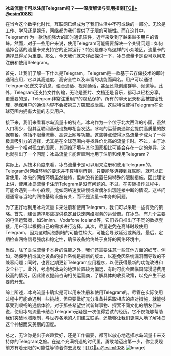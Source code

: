**冰岛流量卡可以注册Telegram吗？——深度解读与实用指南[[TG💪+ @esim1088](https://t.me/s/esim1088)]**

在当今这个数字化时代，互联网已经成为了我们生活中不可或缺的一部分。无论是工作、学习还是娱乐，网络都为我们提供了无限的可能性。而在这其中，Telegram作为一款功能强大的即时通讯软件，近年来受到了越来越多用户的青睐。然而，对于一些用户来说，使用Telegram可能需要解决一个关键问题：如何选择合适的流量卡来支持它的正常运行？特别是像冰岛这样的小众地区，流量卡的选择显得尤为重要。那么，今天我们就来详细探讨一下，冰岛流量卡是否可以用来注册和使用Telegram。

首先，让我们了解一下什么是Telegram。Telegram是一款基于云存储技术的即时通讯应用，它以其高速度、高安全性以及丰富的功能而闻名。用户可以通过Telegram发送文字消息、语音通话、视频通话，甚至还能创建群聊、频道等。此外，Telegram还支持文件传输，无论是图片、文档还是音乐，都可以轻松分享。更重要的是，Telegram非常注重用户的隐私保护，所有的聊天记录都会被加密处理，确保用户的通信内容不会被第三方窃取或泄露。这些特性使得Telegram在全球范围内拥有大量的忠实用户。

接下来，我们来看看冰岛流量卡的特点。冰岛作为一个位于北大西洋的小国，虽然人口稀少，但其互联网基础设施却相当发达。冰岛的运营商通常会提供高质量的数据套餐，包括不限量流量、高速上网等功能。这些特点使得冰岛流量卡成为了一种极具吸引力的选择，尤其是在全球范围内寻找性价比高的流量卡时。不过，由于冰岛是一个相对孤立的国家，其网络环境与其他国家相比可能会存在一定的差异，这也就引出了一个问题：冰岛流量卡能否顺利地用于注册和使用Telegram？

实际上，从技术角度来看，冰岛流量卡是可以用来注册和使用Telegram的。Telegram对网络环境的要求并不算特别苛刻，只要能够连接到互联网，就可以正常使用。冰岛的网络环境虽然独特，但并没有设置任何特殊的限制措施，因此理论上讲，使用冰岛流量卡注册Telegram是没有问题的。不过，在实际操作过程中，可能会遇到一些小麻烦，比如网络速度较慢或者偶尔出现连接中断的情况。这些问题通常与当地的网络基础设施有关，而不是流量卡本身的问题。

为了更好地利用冰岛流量卡来注册和使用Telegram，我们可以采取一些有效的策略。首先，建议选择那些提供稳定且快速网络服务的运营商。在冰岛，有几个主要的电信运营商，如Siminn、Vodafone Iceland等，它们各自推出了不同的数据套餐，用户可以根据自己的需求进行选择。其次，尽量避免在高峰时段使用Telegram，因为这时网络拥堵的可能性较大，可能会导致延迟或断线。最后，定期检查网络信号强度和稳定性，确保设备始终处于良好的网络环境中。

当然，除了关注流量卡本身的性能之外，我们还需要注意一些其他方面的细节。例如，确保手机或其他设备的操作系统是最新的版本，以避免因系统漏洞而导致的不兼容问题；同时，也要定期更新Telegram应用程序，以便获得最新的功能改进和安全补丁。此外，考虑到冰岛的地理位置较为偏远，有时可能会面临国际漫游费用较高的情况，因此建议提前咨询相关运营商，了解具体的收费政策，以免产生不必要的开支。

综上所述，冰岛流量卡确实是可以用来注册和使用Telegram的。尽管在实际使用过程中可能会遇到一些挑战，但只要做好充分准备并采取相应的应对措施，就能够享受到顺畅的通信体验。对于那些希望尝试新鲜事物、探索不同文化的朋友们来说，使用冰岛流量卡结合Telegram无疑是一次值得尝试的经历。它不仅能够帮助我们突破地域限制，与世界各地的人们建立联系，还能够让我们更深入地了解冰岛这个神秘而又美丽的国度。

总之，无论你是出于兴趣爱好，还是工作需要，都可以放心地选择冰岛流量卡来支持你的Telegram之旅。在这个充满机遇的时代里，勇敢地迈出第一步，你会发现前方有着无限的可能性等待着你去发现！[[TG💪+ @esim1088](https://t.me/s/esim1088) ![Image](https://i.postimg.cc/4NQfJmqS/Snipaste-2025-05-13-00-14-12.png)]